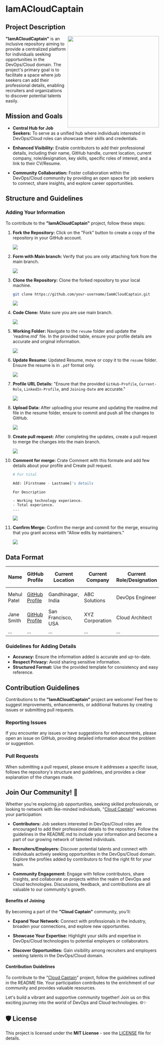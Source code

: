 # IamACloudCaptain

## Project Description

<img src="https://github.com/nomadicmehul/CloudCaptain/blob/main/Images/image.jpg" align="right" width="300">

**"IamACloudCaptain"** is an inclusive repository aiming to provide a centralized platform for individuals seeking opportunities in the DevOps/Cloud domain. The project's primary goal is to facilitate a space where job seekers can add their professional details, enabling recruiters and organizations to discover potential talents easily.

## Mission and Goals

- **Central Hub for Job Seekers:** To serve as a unified hub where individuals interested in DevOps/Cloud roles can showcase their skills and credentials.

- **Enhanced Visibility:** Enable contributors to add their professional details, including their name, GitHub handle, current location, current company, role/designation, key skills, specific roles of interest, and a link to their CV/Resume.

- **Community Collaboration:** Foster collaboration within the DevOps/Cloud community by providing an open space for job seekers to connect, share insights, and explore career opportunities.

## Structure and Guidelines

### Adding Your Information

To contribute to the **"IamACloudCaptain"** project, follow these steps:

1. **Fork the Repository:** Click on the "Fork" button to create a copy of the repository in your GitHub account. 

    ![](./guide_image/1.png)

2. **Form with Main branch:** Verify that you are only attaching fork from the main branch.

    ![](./guide_image/2.png)

3. **Clone the Repository:** Clone the forked repository to your local machine.
    ```bash
    git clone https://github.com/your-username/IamACloudCaptain.git
    ```

    ![](./guide_image/3.png)

4. **Code Clone:** Make sure you are use main branch.

    ![](./guide_image/4.png)

5. **Working Folder:** Navigate to the `resume` folder and update the 'readme.md' file. In the provided table, ensure your profile details are accurate and original information.

    ![](./guide_image/5.png)

6. **Update Resume:** Updated Resume, move or copy it to the `resume` folder. Ensure the resume is in `.pdf` format only.

    ![](./guide_image/6.png)

7. **Profile URL Details:** "Ensure that the provided `GitHub-Profile`, `Current-Role`, `LinkedIn-Profile`, and `Joining-Date` are accurate."

    ![](./guide_image/7.png)

8. **Upload Data:** After uploading your resume and updating the readme.md file in the resume folder, ensure to commit and push all the changes to GitHub. 

    ![](./guide_image/8.png)

9. **Create pull request:** After completing the updates, create a pull request to merge the changes into the main branch.

    ![](./guide_image/9.png)


10. **Comment for merge:** Crate Comment with this formate and add few details about your profile and Create pull request.

    ```bash
    # For tital

    Add: [Firstname - Lastname]'s details
    ```

    ```
    For Description

    - Working technology experience.
    - Total experience.
    ...
    ```

    ![](./guide_image/10.png)

11. **Confirm Merge:** Confirm the merge and commit for the merge, ensuring that you grant access with "Allow edits by maintainers."

    ![](./guide_image/11.png)


## Data Format

| **Name**        | **GitHub Profile**                                       | **Current Location**           | **Current Company** | **Current Role/Designation** | **Skills Keywords**         | **Specific Roles of Interest** | **CV/Resume**                          | **LinkedIn Profile**                    | **Availability** |
|-----------------|----------------------------------------------------------|------------------------|----------------------|------------------------------|-----------------------------|------------------------------------|---------------------------------------|---------------------------------------|-------------------|
| Mehul Patel      | [GitHub Profile](https://github.com/nomadicmehul/)      | Gandhinagar, India     | ABC Solutions         | DevOps Engineer              | AWS, Docker, Kubernetes    | Cloud Architect                    | [CV/Resume](./resumes/Mehul_Patel_Resume.pdf) | [LinkedIn Profile](linkedin_profile_link) | Immediate        |
| Jane Smith       | [GitHub Profile](link)                                   | San Francisco, USA     | XYZ Corporation       | Cloud Architect              | Azure, Terraform            | DevOps Engineer                    | [CV/Resume](link)                       | [LinkedIn Profile](linkedin_profile_link) | 2 months notice   |
| ...             | ...                                                      | ...                    | ...                  | ...                          | ...                         | ...                                | ...                                   | ...                                   | ...               

### Guidelines for Adding Details

- **Accuracy:** Ensure the information added is accurate and up-to-date.
- **Respect Privacy:** Avoid sharing sensitive information.
- **Structured Format:** Use the provided template for consistency and easy reference.

## Contribution Guidelines

Contributions to the **"IamACloudCaptain"** project are welcome! Feel free to suggest improvements, enhancements, or additional features by creating issues or submitting pull requests.

### Reporting Issues

If you encounter any issues or have suggestions for enhancements, please open an issue on GitHub, providing detailed information about the problem or suggestion.

### Pull Requests

When submitting a pull request, please ensure it addresses a specific issue, follows the repository's structure and guidelines, and provides a clear explanation of the changes made.

## **Join Our Community!** 🚀

Whether you're exploring job opportunities, seeking skilled professionals, or looking to network with like-minded individuals, "[Cloud Captain](https://t.me/CloudCaptains)" welcomes your participation:

- **Contributors:** Job seekers interested in DevOps/Cloud roles are encouraged to add their professional details to the repository. Follow the guidelines in the README.md to include your information and become a part of our growing network of talented individuals.

- **Recruiters/Employers:** Discover potential talents and connect with individuals actively seeking opportunities in the DevOps/Cloud domain. Explore the profiles added by contributors to find the right fit for your team.

- **Community Engagement:** Engage with fellow contributors, share insights, and collaborate on projects within the realm of DevOps and Cloud technologies. Discussions, feedback, and contributions are all valuable to our community's growth.

#### Benefits of Joining

By becoming a part of the **"Cloud Captain"** community, you'll:

- **Expand Your Network:** Connect with professionals in the industry, broaden your connections, and explore new opportunities.

- **Showcase Your Expertise:** Highlight your skills and expertise in DevOps/Cloud technologies to potential employers or collaborators.

- **Discover Opportunities:** Gain visibility among recruiters and employers seeking talents in the DevOps/Cloud domain.

#### Contribution Guidelines

To contribute to the "[Cloud Captain](https://github.com/nomadicmehul/CloudCaptain)" project, follow the guidelines outlined in the README file. Your participation contributes to the enrichment of our community and provides valuable resources.

Let's build a vibrant and supportive community together! Join us on this exciting journey into the world of DevOps and Cloud technologies. 🌐✨

## 🛡️ License

This project is licensed under the **MIT License** - see the [LICENSE](LICENSE) file for details.

